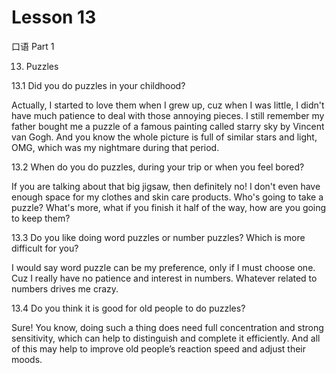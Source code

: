 # Lesson 13

口语 Part 1

13.   Puzzles 

13.1  Did you do puzzles in your childhood?

Actually, I started to love them when I grew up, cuz when I was little, I didn't have much patience to deal with those annoying pieces. I still remember my father bought me a puzzle of a famous painting called starry sky by Vincent van Gogh. And you know the whole picture is full of similar stars and light, OMG, which was my nightmare during that period.

13.2 When do you do puzzles, during your trip or when you feel bored?

If you are talking about that big jigsaw, then definitely no! I don't even have enough space for my clothes and skin care products. Who's going to take a puzzle? What's more, what if you finish it half of the way, how are you going to keep them?

13.3 Do you like doing word puzzles or number puzzles? Which is more difficult for you?

I would say word puzzle can be my preference, only if I must choose one. Cuz I really have no patience and interest in numbers. Whatever related to numbers drives me crazy.

13.4 Do you think it is good for old people to do puzzles?

Sure! You know, doing such a thing does need full concentration and strong sensitivity, which can help to distinguish and complete it efficiently. And all of this may help to improve old people’s reaction speed and adjust their moods.